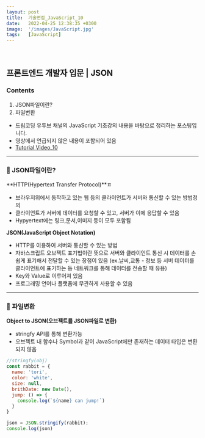 ```yaml
---
layout: post
title:  기술면접_JavaScript_10
date:   2022-04-25 12:38:35 +0300
image:  '/images/JavaScript.jpg'
tags:   [JavaScript]
---
```

<br/>

## 프론트엔드 개발자 입문 | JSON<br/>

### Contents <br/>
1. JSON파일이란?<br/>
2. 파일변환<br/>


* 드림코딩 유투브 채널의 JavaScript 기초강의 내용을 바탕으로 정리하는 포스팅입니다. <br/>
* 영상에서 언급되지 않은 내용이 포함되어 있음<br/>
* [Tutorial Video_10](https://www.youtube.com/watch?v=FN_D4Ihs3LE&list=PLv2d7VI9OotTVOL4QmPfvJWPJvkmv6h-2&index=10)<br/>

___

### :bell: JSON파일이란? <br/>
**HTTP(Hypertext Transfer Protocol)**ㅍ
  - 브라우저위에서 동작하고 있는 웹 등의 클라이언트가 서버와 통신할 수 있는 방법정의<br/>
  - 클라이언트가 서버에 데이터를 요청할 수 있고, 서버가 이에 응답할 수 있음<br/>
  - Hypyertext에는 링크,문서,이미지 등이 모두 포함됨 <br/>

**JSON(JavaScript Object Notation)**<br/>
  - HTTP를 이용하여 서버와 통신할 수 있는 방법<br/>
  - 자바스크립트 오브젝트 표기법이란 뜻으로 서버와 클라이언트 통신 시 데이터를 손쉽게 표기해서 전달할 수 있는 장점이 있음 (ex.날씨,교통 - 정보 등 서버 데이터를 클라이언트에 표기하는 등 네트워크를 통해 데이터를 전송할 때 유용)<br/>
  - Key와 Value로 이루어져 있음<br/>
  - 프로그래밍 언어나 플랫폼에 무관하게 사용할 수 있음<br/>

___

### :bell: 파일변환 <br/>
**Object to JSON(오브젝트를 JSON파일로 변환)**<br/>
- stringfy API를 통해 변환가능<br/>
- 오브젝트 내 함수나 Symbol과 같이 JavaScript에만 존재하는 데이터 타입은 변환되지 않음<br/>

```javascript
//stringfy(obj)
const rabbit = {
  name: 'tori',
  color: 'white',
  size: null,
  brithDate: new Date(),
  jump: () => {
    console.log(`${name} can jump!`)
  }
}

json = JSON.stringify(rabbit);
console.log(json)
```


